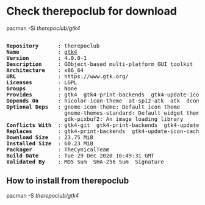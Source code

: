 # Check therepoclub for download

        
pacman -Si *therepoclub/gtk4*

<div class="highlight"><pre class="highlight"><text>
<b>Repository</b>      : therepoclub
<b>Name</b>            : <a href='../../x86_64/gtk4-4.0.0-1-x86_64.pkg.tar.zst'>gtk4</a>
<b>Version</b>         : 4.0.0-1
<b>Description</b>     : GObject-based multi-platform GUI toolkit
<b>Architecture</b>    : x86_64
<b>URL</b>             : https://www.gtk.org/
<b>Licenses</b>        : LGPL
<b>Groups</b>          : None
<b>Provides</b>        : gtk4  gtk4-print-backends  gtk4-update-icon-cache
<b>Depends On</b>      : hicolor-icon-theme  at-spi2-atk  atk  dconf  glib2  libepoxy  libxcomposite  libxcursor  libxinerama  libxkbcommon  libxrandr  mesa  pango  wayland  graphene  json-glib  colord  libcups  rest  vulkan-icd-loader  gdk-pixbuf2  gst-plugins-bad
<b>Optional Deps</b>   : gnome-icon-theme: Default icon theme
                  gnome-themes-standard: Default widget theme
                  gdk-pixbuf2: An image loading library
<b>Conflicts With</b>  : gtk4-git  gtk4-print-backends  gtk4-update-icon-cache
<b>Replaces</b>        : gtk4-print-backends  gtk4-update-icon-cache
<b>Download Size</b>   : 23.75 MiB
<b>Installed Size</b>  : 60.23 MiB
<b>Packager</b>        : TheCynicalTeam <wayne6324@gmail.com>
<b>Build Date</b>      : Tue 29 Dec 2020 16:49:31 GMT
<b>Validated By</b>    : MD5 Sum  SHA-256 Sum  Signature
</text></pre></div>

## How to install from therepoclub

        
pacman -S *therepoclub/gtk4*
